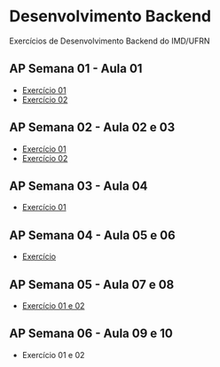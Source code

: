 # Desenvolvimento Backend
 Exercícios de Desenvolvimento Backend do IMD/UFRN
 
 ## AP Semana 01 - Aula 01
 * [Exercício 01](https://github.com/felipemadu13/IMD-UFRN/blob/087a9b71699a833a51daa5f2003da27edab66b50/Desenvolvimento%20Backend/Semana%2001/backend_aula_01_ex001.txt)
 * [Exercício 02](https://github.com/felipemadu13/IMD-UFRN/blob/087a9b71699a833a51daa5f2003da27edab66b50/Desenvolvimento%20Backend/Semana%2001/backend_aula_01_ex002.js)

 ## AP Semana 02 - Aula 02 e 03
 * [Exercício 01](https://github.com/felipemadu13/IMD-UFRN/blob/0287c2270e7675b6a0607e177ce473e8828259c8/Desenvolvimento%20Backend/Semana%2002/backend_aula_02_ex001.txt)
 * [Exercício 02](https://github.com/felipemadu13/IMD-UFRN/blob/0287c2270e7675b6a0607e177ce473e8828259c8/Desenvolvimento%20Backend/Semana%2002/backend_aula_03_ex001/index.js)
 
 ## AP Semana 03 - Aula 04
 * [Exercício 01](https://github.com/felipemadu13/IMD-UFRN/blob/1aac454badada63ba6f382df0fbe618b9b211d5a/Desenvolvimento%20Backend/Semana%2003/backend_aula_04_05_ex001/index.js)

 ## AP Semana 04 - Aula 05 e 06
 * [Exercício](https://github.com/felipemadu13/IMD-UFRN/blob/77b17987d02fb9d46ffd34b94c13c261125d325b/Desenvolvimento%20Backend/Semana%2004/Backend_A06_Q01/index.js)

 ## AP Semana 05 - Aula 07 e 08
 * [Exercício 01 e 02](https://github.com/felipemadu13/IMD-UFRN/blob/257ea4173bf0f01c694ac808d0457bda7753f018/Desenvolvimento%20Backend/Semana%2005/Backend_A08_Q01/src/index.js)

## AP Semana 06 - Aula 09 e 10
* Exercício 01 e 02
